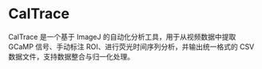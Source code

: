 # CalTrace
CalTrace 是一个基于 ImageJ 的自动化分析工具，用于从视频数据中提取 GCaMP 信号、手动标注 ROI、进行荧光时间序列分析，并输出统一格式的 CSV 数据文件，支持数据整合与归一化处理。
